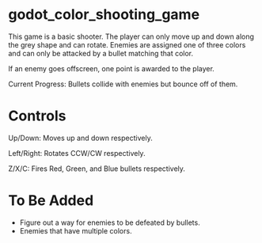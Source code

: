 # godot_color_shooting_game

This game is a basic shooter. The player can only move up and down along the grey shape and can rotate.
Enemies are assigned one of three colors and can only be attacked by a bullet matching that color.

If an enemy goes offscreen, one point is awarded to the player.

Current Progress: Bullets collide with enemies but bounce off of them.

# Controls

Up/Down: Moves up and down respectively.

Left/Right: Rotates CCW/CW respectively.

Z/X/C: Fires Red, Green, and Blue bullets respectively.

# To Be Added

- Figure out a way for enemies to be defeated by bullets.
- Enemies that have multiple colors.
